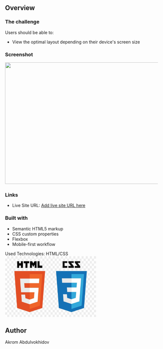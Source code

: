## Overview

### The challenge

Users should be able to:

- View the optimal layout depending on their device's screen size

### Screenshot

<img src="./images/gif.gif" width="600" height="400" />

### Links

- Live Site URL: [Add live site URL here](https://your-live-site-url.com)

### Built with

- Semantic HTML5 markup
- CSS custom properties
- Flexbox
- Mobile-first workflow

Used Technologies: HTML/CSS
<img src="./images/image.jpg" width="300" height="200" />
## Author

Akrom Abdulvokhidov




